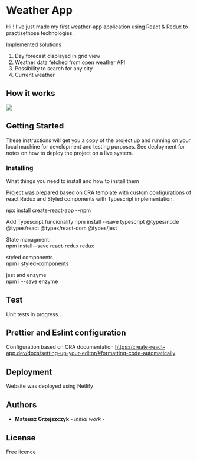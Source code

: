 # Weather App

Hi ! I've just made my first weather-app application using React & Redux to practisethose technologies.

Implemented solutions

 1. Day forecast displayed in grid view
 2. Weather data fetched from open weather API
 3. Possibility to search for any city
 4. Current weather
 
## How it works
![](weather.gif)

## Getting Started

These instructions will get you a copy of the project up and running on your local machine for development and testing purposes. See deployment for notes on how to deploy the project on a live system.

### Installing

What things you need to install  and how to install them

Project was prepared based on CRA template with custom configurations of react Redux and Styled components with Typescript implementation.

npx install create-react-app --npm

Add Typescript funcionality
npm install --save typescript @types/node @types/react @types/react-dom @types/jest

State managment:\
npm install--save react-redux redux


styled components\
npm i styled-components


jest and enzyme\
npm i --save enzyme 

## Test
Unit tests in progress...

## Prettier and Eslint configuration
Configuration  based on CRA documentation
https://create-react-app.dev/docs/setting-up-your-editor/#formatting-code-automatically

## Deployment

Website was deployed using Netlify

## Authors

* **Mateusz Grzejszczyk** - *Initial work* -

## License
Free licence
